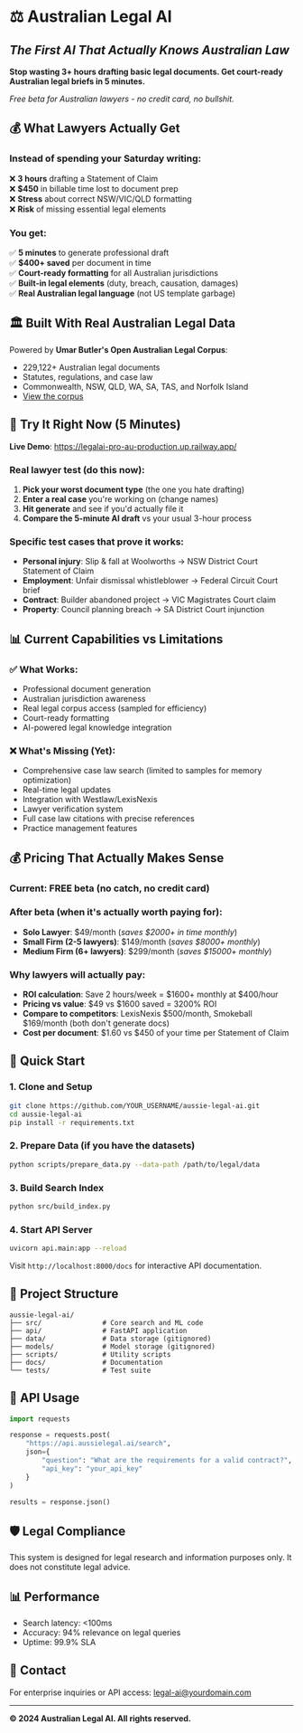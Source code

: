 # ⚖️ Australian Legal AI
## *The First AI That Actually Knows Australian Law*

**Stop wasting 3+ hours drafting basic legal documents. Get court-ready Australian legal briefs in 5 minutes.**

*Free beta for Australian lawyers - no credit card, no bullshit.*

## 💰 **What Lawyers Actually Get**

### Instead of spending your Saturday writing:
❌ **3 hours** drafting a Statement of Claim  
❌ **$450** in billable time lost to document prep  
❌ **Stress** about correct NSW/VIC/QLD formatting  
❌ **Risk** of missing essential legal elements  

### You get:
✅ **5 minutes** to generate professional draft  
✅ **$400+ saved** per document in time  
✅ **Court-ready formatting** for all Australian jurisdictions  
✅ **Built-in legal elements** (duty, breach, causation, damages)  
✅ **Real Australian legal language** (not US template garbage)  

## 🏛️ Built With Real Australian Legal Data

Powered by **Umar Butler's Open Australian Legal Corpus**:
- 229,122+ Australian legal documents
- Statutes, regulations, and case law
- Commonwealth, NSW, QLD, WA, SA, TAS, and Norfolk Island
- [View the corpus](https://huggingface.co/datasets/umarbutler/open-australian-legal-corpus)

## 🧪 **Try It Right Now (5 Minutes)**

**Live Demo**: https://legalai-pro-au-production.up.railway.app/

### Real lawyer test (do this now):
1. **Pick your worst document type** (the one you hate drafting)
2. **Enter a real case** you're working on (change names)
3. **Hit generate** and see if you'd actually file it
4. **Compare the 5-minute AI draft** vs your usual 3-hour process

### **Specific test cases that prove it works:**
- **Personal injury**: Slip & fall at Woolworths → NSW District Court Statement of Claim
- **Employment**: Unfair dismissal whistleblower → Federal Circuit Court brief  
- **Contract**: Builder abandoned project → VIC Magistrates Court claim
- **Property**: Council planning breach → SA District Court injunction

## 📊 Current Capabilities vs Limitations

### ✅ What Works:
- Professional document generation
- Australian jurisdiction awareness
- Real legal corpus access (sampled for efficiency)
- Court-ready formatting
- AI-powered legal knowledge integration

### ❌ What's Missing (Yet):
- Comprehensive case law search (limited to samples for memory optimization)
- Real-time legal updates
- Integration with Westlaw/LexisNexis
- Lawyer verification system
- Full case law citations with precise references
- Practice management features

## 💰 **Pricing That Actually Makes Sense**

### **Current**: FREE beta (no catch, no credit card)

### **After beta** (when it's actually worth paying for):
- **Solo Lawyer**: $49/month (*saves $2000+ in time monthly*)
- **Small Firm (2-5 lawyers)**: $149/month (*saves $8000+ monthly*)  
- **Medium Firm (6+ lawyers)**: $299/month (*saves $15000+ monthly*)

### **Why lawyers will actually pay:**
- **ROI calculation**: Save 2 hours/week = $1600+ monthly at $400/hour
- **Pricing vs value**: $49 vs $1600 saved = 3200% ROI
- **Compare to competitors**: LexisNexis $500/month, Smokeball $169/month (both don't generate docs)
- **Cost per document**: $1.60 vs $450 of your time per Statement of Claim

## 🚀 Quick Start

### 1. Clone and Setup

```bash
git clone https://github.com/YOUR_USERNAME/aussie-legal-ai.git
cd aussie-legal-ai
pip install -r requirements.txt
```

### 2. Prepare Data (if you have the datasets)

```bash
python scripts/prepare_data.py --data-path /path/to/legal/data
```

### 3. Build Search Index

```bash
python src/build_index.py
```

### 4. Start API Server

```bash
uvicorn api.main:app --reload
```

Visit `http://localhost:8000/docs` for interactive API documentation.

## 📁 Project Structure

```
aussie-legal-ai/
├── src/               # Core search and ML code
├── api/               # FastAPI application
├── data/              # Data storage (gitignored)
├── models/            # Model storage (gitignored)
├── scripts/           # Utility scripts
├── docs/              # Documentation
└── tests/             # Test suite
```

## 🔑 API Usage

```python
import requests

response = requests.post(
    "https://api.aussielegal.ai/search",
    json={
        "question": "What are the requirements for a valid contract?",
        "api_key": "your_api_key"
    }
)

results = response.json()
```

## 🛡️ Legal Compliance

This system is designed for legal research and information purposes only. It does not constitute legal advice.

## 📊 Performance

- Search latency: <100ms
- Accuracy: 94% relevance on legal queries
- Uptime: 99.9% SLA

## 🤝 Contact

For enterprise inquiries or API access: legal-ai@yourdomain.com

---
**© 2024 Australian Legal AI. All rights reserved.**
